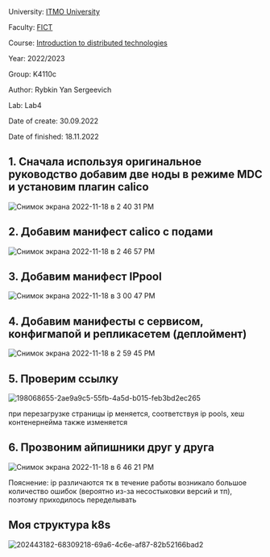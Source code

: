 University: [ITMO University](https://itmo.ru/ru/)

Faculty: [FICT](https://fict.itmo.ru)

Course: [Introduction to distributed technologies](https://github.com/itmo-ict-faculty/introduction-to-distributed-technologies)

Year: 2022/2023

Group: K4110c

Author: Rybkin Yan Sergeevich

Lab: Lab4

Date of create: 30.09.2022

Date of finished: 18.11.2022

## 1. Сначала используя оригинальное руководство добавим две ноды в режиме MDC и установим плагин calico

![Снимок экрана 2022-11-18 в 2 40 31 PM](https://user-images.githubusercontent.com/111576120/202697654-97ca89fb-bd8e-4399-aba7-05bd511e9000.png)

## 2. Добавим манифест calico с подами

![Снимок экрана 2022-11-18 в 2 46 57 PM](https://user-images.githubusercontent.com/111576120/202698399-0975afb5-0815-453a-890d-6fab9436ef31.png)

## 3. Добавим манифест IPpool

![Снимок экрана 2022-11-18 в 3 00 47 PM](https://user-images.githubusercontent.com/111576120/202700685-389bacb6-e7c5-46db-a1d3-edeacfd1cdac.png)

## 4. Добавим манифесты с сервисом, конфигмапой и репликасетем (деплоймент)

![Снимок экрана 2022-11-18 в 2 59 45 PM](https://user-images.githubusercontent.com/111576120/202700804-b007c03b-00e9-46a4-ae49-c839e9430c09.png)

## 5. Проверим ссылку

![198068655-2ae9a9c5-55fb-4a5d-b015-feb3bd2ec265](https://user-images.githubusercontent.com/111576120/202743541-4630cc07-e3e4-4a86-b121-f7c8691ecaf7.png)

при перезагрузке страницы ip меняется, соответствуя ip pools, хеш контенернейма также изменяется

## 6. Прозвоним айпишники друг у друга

![Снимок экрана 2022-11-18 в 6 46 21 PM](https://user-images.githubusercontent.com/111576120/202744828-3e8d46aa-32f1-45bd-95ff-ba214eec9237.png)

Пояснение: ip различаются тк в течение работы возникало большое количество ошибок (вероятно из-за несостыковки версий и тп), поэтому приходилось переделывать

## Моя структура k8s

![202443182-68309218-69a6-4c6e-af87-82b52166bad2](https://user-images.githubusercontent.com/111576120/202751236-961408af-6c92-4186-b917-88366513e87b.png)

